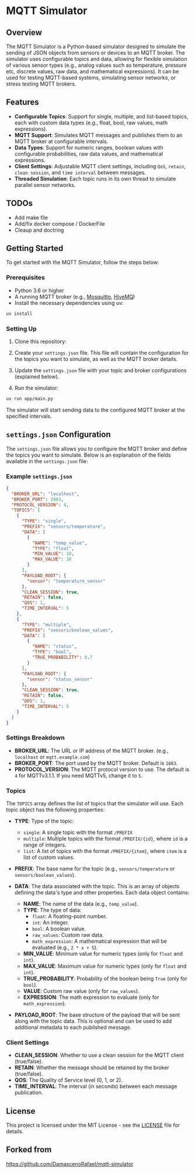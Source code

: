 # MQTT Simulator

## Overview

The MQTT Simulator is a Python-based simulator designed to simulate the sending of JSON objects from sensors or devices to an MQTT broker. The simulator uses configurable topics and data, allowing for flexible simulation of various sensor types (e.g., analog values such as temperature, pressure etc, discrete values, raw data, and mathematical expressions). It can be used for testing MQTT-based systems, simulating sensor networks, or stress testing MQTT brokers.

## Features

- **Configurable Topics**: Support for single, multiple, and list-based topics, each with custom data types (e.g., float, bool, raw values, math expressions).
- **MQTT Support**: Simulates MQTT messages and publishes them to an MQTT broker at configurable intervals.
- **Data Types**: Support for numeric ranges, boolean values with configurable probabilities, raw data values, and mathematical expressions.
- **Client Settings**: Adjustable MQTT client settings, including `QoS`, `retain`, `clean session`, and `time interval` between messages.
- **Threaded Simulation**: Each topic runs in its own thread to simulate parallel sensor networks.

## TODOs
- Add make file
- Add/fix docker compose / DockerFile
- Cleaup and doctring

## Getting Started

To get started with the MQTT Simulator, follow the steps below:

### Prerequisites

- Python 3.6 or higher
- A running MQTT broker (e.g., [Mosquitto](https://mosquitto.org/), [HiveMQ](https://www.hivemq.com/))
- Install the necessary dependencies using uv:

```bash
uv install
```

### Setting Up

1. Clone this repository:

2. Create your `settings.json` file. This file will contain the configuration for the topics you want to simulate, as well as the MQTT broker details.

3. Update the `settings.json` file with your topic and broker configurations (explained below).

4. Run the simulator:

```bash
uv run app/main.py
```

The simulator will start sending data to the configured MQTT broker at the specified intervals.

## `settings.json` Configuration

The `settings.json` file allows you to configure the MQTT broker and define the topics you want to simulate. Below is an explanation of the fields available in the `settings.json` file:

### Example `settings.json`

```json
{
  "BROKER_URL": "localhost",
  "BROKER_PORT": 1883,
  "PROTOCOL_VERSION": 4,
  "TOPICS": [
    {
      "TYPE": "single",
      "PREFIX": "sensors/temperature",
      "DATA": [
        {
          "NAME": "temp_value",
          "TYPE": "float",
          "MIN_VALUE": 10,
          "MAX_VALUE": 30
        }
      ],
      "PAYLOAD_ROOT": {
        "sensor": "temperature_sensor"
      },
      "CLEAN_SESSION": true,
      "RETAIN": false,
      "QOS": 1,
      "TIME_INTERVAL": 5
    },
    {
      "TYPE": "multiple",
      "PREFIX": "sensors/boolean_values",
      "DATA": [
        {
          "NAME": "status",
          "TYPE": "bool",
          "TRUE_PROBABILITY": 0.7
        }
      ],
      "PAYLOAD_ROOT": {
        "sensor": "status_sensor"
      },
      "CLEAN_SESSION": true,
      "RETAIN": false,
      "QOS": 1,
      "TIME_INTERVAL": 5
    }
  ]
}
```

### Settings Breakdown

- **BROKER_URL**: The URL or IP address of the MQTT broker. (e.g., `localhost` or `mqtt.example.com`)
- **BROKER_PORT**: The port used by the MQTT broker. Default is `1883`.
- **PROTOCOL_VERSION**: The MQTT protocol version to use. The default is `4` for MQTTv3.1.1. If you need MQTTv5, change it to `5`.

### Topics

The `TOPICS` array defines the list of topics that the simulator will use. Each topic object has the following properties:

- **TYPE**: Type of the topic:
  - `single`: A single topic with the format `/PREFIX`
  - `multiple`: Multiple topics with the format `/PREFIX/{id}`, where `id` is a range of integers.
  - `list`: A list of topics with the format `/PREFIX/{item}`, where `item` is a list of custom values.

- **PREFIX**: The base name for the topic (e.g., `sensors/temperature` or `sensors/boolean_values`).

- **DATA**: The data associated with the topic. This is an array of objects defining the data's type and other properties. Each data object contains:
  - **NAME**: The name of the data (e.g., `temp_value`).
  - **TYPE**: The type of data:
    - `float`: A floating-point number.
    - `int`: An integer.
    - `bool`: A boolean value.
    - `raw_values`: Custom raw data.
    - `math_expression`: A mathematical expression that will be evaluated (e.g., `2 * x + 5`).
  - **MIN_VALUE**: Minimum value for numeric types (only for `float` and `int`).
  - **MAX_VALUE**: Maximum value for numeric types (only for `float` and `int`).
  - **TRUE_PROBABILITY**: Probability of the boolean being `True` (only for `bool`).
  - **VALUE**: Custom raw value (only for `raw_values`).
  - **EXPRESSION**: The math expression to evaluate (only for `math_expression`).

- **PAYLOAD_ROOT**: The base structure of the payload that will be sent along with the topic data. This is optional and can be used to add additional metadata to each published message.

### Client Settings

- **CLEAN_SESSION**: Whether to use a clean session for the MQTT client (true/false).
- **RETAIN**: Whether the message should be retained by the broker (true/false).
- **QOS**: The Quality of Service level (0, 1, or 2).
- **TIME_INTERVAL**: The interval (in seconds) between each message publication.

## License

This project is licensed under the MIT License - see the [LICENSE](LICENSE) file for details.

## Forked from

https://github.com/DamascenoRafael/mqtt-simulator
